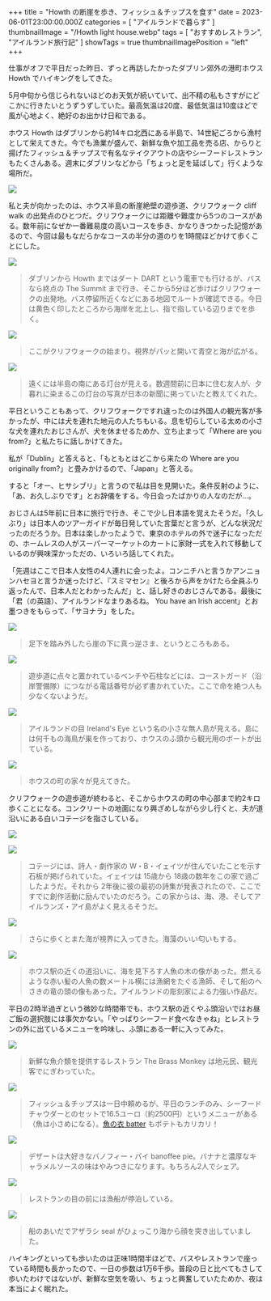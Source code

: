 +++
title = "Howth の断崖を歩き、フィッシュ＆チップスを食す"
date = 2023-06-01T23:00:00.000Z
categories = [ "アイルランドで暮らす" ]
thumbnailImage = "/Howth light house.webp"
tags = [ "おすすめレストラン", "アイルランド旅行記" ]
showTags = true
thumbnailImagePosition = "left"
+++

仕事がオフで平日だった昨日、ずっと再訪したかったダブリン郊外の港町ホウス Howth でハイキングをしてきた。

<!--more-->

5月中旬から信じられないほどのお天気が続いていて、出不精の私もさすがにどこかに行きたいとうずうずしていた。最高気温は20度、最低気温は10度ほどで風が心地よく、絶好のお出かけ日和である。

ホウス Howth はダブリンから約14キロ北西にある半島で、14世紀ごろから漁村として栄えてきた。今でも漁業が盛んで、新鮮な魚や加工品を売る店、からりと揚げたフィッシュ＆チップスで有名なテイクアウトの店やシーフードレストランもたくさんある。週末にダブリンなどから「ちょっと足を延ばして」行くような場所だ。

![](/Howth-map.webp)

私と夫が向かったのは、ホウス半島の断崖絶壁の遊歩道、クリフウォーク cliff walk の出発点のひとつだ。クリフウォークには距離や難度から5つのコースがある。数年前になぜか一番難易度の高いコースを歩き、かなりきつかった記憶があるので、今回は最もなだらかなコースの半分の道のりを1時間ほどかけて歩くことにした。

![](</Howth-map 2.webp>)

> ダブリンから Howth まではダート DART という電車でも行けるが、バスなら終点の The Summit まで行き、そこから5分ほど歩けばクリフウォークの出発地。バス停留所近くなどにある地図でルートが確認できる。今日は黄色く印したところから海岸を北上し、指で指している辺りまでを歩く。

![](</Howth walk-1.webp>)

> ここがクリフウォークの始まり。視界がパッと開いて青空と海が広がる。

![](</Howth light house.webp>)

> 遠くには半島の南にある灯台が見える。数週間前に日本に住む友人が、夕暮れに染まるこの灯台の写真が日本の新聞に掲っていたと教えてくれた。

平日ということもあって、クリフウォークですれ違ったのは外国人の観光客が多かったが、中には犬を連れた地元の人たちもいる。息を切らしている太めの小さな犬を連れたおじさんが、犬を休ませるためか、立ち止まって「Where are you from?」と私たちに話しかけてきた。

私が「Dublin」と答えると、「もともとはどこから来たの Where are you originally from?」と畳みかけるので、「Japan」と答える。

すると「オー、ヒサシブリ」と言うので私は目を見開いた。条件反射のように、「あ、お久しぶりです」とお辞儀をする。今日会ったばかりの人なのだが...。

おじさんは5年前に日本に旅行で行き、そこで少し日本語を覚えたそうだ。「久しぶり」は日本人のツアーガイドが毎日発していた言葉だと言うが、どんな状況だったのだろうか。日本は楽しかったようで、東京のホテルの外で迷子になっただの、ホームレスの人がスーパーマーケットのカートに家財一式を入れて移動しているのが興味深かっただの、いろいろ話してくれた。

「先週はここで日本人女性の4人連れに会ったよ。コンニチハと言うかアンニョンハセヨと言うか迷ったけど、『スミマセン』と後ろから声をかけたら全員ふり返ったんで、日本人だとわかったんだ」と、話し好きのおじさんである。最後に「君（の英語）、アイルランドなまりあるね。 You have an Irish accent」とお墨つきをもらって、「サヨナラ」をした。

![](</Howth walk-2.webp>)

> 足下を踏み外したら崖の下に真っ逆さま、というところもある。

![](</Coast guard statue.webp>)

> 遊歩道に点々と置かれているベンチや石柱などには、コーストガード（沿岸警備隊）につながる電話番号が必ず書かれていた。ここで命を絶つ人も少なくないようだ。

![](</Irelands Eye.webp>)

> アイルランドの目 Ireland's Eye という名の小さな無人島が見える。島には何千もの海鳥が巣を作っており、ホウスのふ頭から観光用のボートが出ている。

![](</Howth walk-3.webp>)

> ホウスの町の家々が見えてきた。

クリフウォークの遊歩道が終わると、そこからホウスの町の中心部まで約2キロ歩くことになる。コンクリートの地面になり興ざめしながら少し行くと、夫が道沿いにある白いコテージを指さしている。

![](</Yeats in Howth-1.webp>)

![](</Yeats in Howth-2.webp>)

> コテージには、詩人・劇作家の W・B・イェイツが住んでいたことを示す石板が掲げられていた。イェイツは 15歳から 18歳の数年をこの家で過ごしたようだ。それから 2年後に彼の最初の詩集が発表されたので、ここですでに創作活動に励んでいたのだろう。この家からは、海、港、そしてアイルランズ・アイ島がよく見えるそうだ。

![](</Howth beach.webp>)

> さらに歩くとまた海が視界に入ってきた。海藻のいい匂いもする。

![](</Wooden statues.webp>)

> ホウス駅の近くの道沿いに、海を見下ろす人魚の木の像があった。燃えるような赤い髪の人魚の数メートル横には漁網をたぐる漁師、そして船のへさきの竜の頭の像もあった。アイルランドの彫刻家による力強い作品だ。

平日の2時半過ぎという微妙な時間帯でも、ホウス駅の近くやふ頭沿いではお昼ご飯の選択肢には事欠かない。「やっぱりシーフード食べなきゃね」とレストランの外に出ているメニューを吟味し、ふ頭にある一軒に入ってみた。

![](</The Brass Monkey-1.webp>)

> 新鮮な魚介類を提供するレストラン The Brass Monkey は地元民、観光客でにぎわっていた。

![](</The Brass Monkey-2.webp>)

> フィッシュ＆チップスは一日中頼めるが、平日のランチのみ、シーフードチャウダーとのセットで16.5ユーロ（約2500円）というメニューがある（魚は小さめになる）。[魚の衣 batter](https://www.riastra.com/2023/02/batter-butter-%E3%82%A2%E3%82%A4%E3%83%AB%E3%83%A9%E3%83%B3%E3%83%89%E3%81%AE%E5%A4%A9%E3%81%B7%E3%82%89%E3%81%AE%E8%A1%A3%E3%81%AF%E3%83%90%E3%82%BF%E3%83%BC%E5%85%A5%E3%82%8A/) もポテトもカリカリ！

![](</The Brass Monkey-3.webp>)

> デザートは大好きなバノフィー・パイ banoffee pie。バナナと濃厚なキャラメルソースの味はやみつきになります。もちろん2人でシェア。

![](</Howth pier.webp>)

> レストランの目の前には漁船が停泊している。

![](</Howth seal.webp>)

> 船のあいだでアザラシ seal がひょっこり海から顔を突き出していました。

ハイキングといっても歩いたのは正味1時間半ほどで、バスやレストランで座っている時間も長かったので、一日の歩数は1万6千歩。普段の日と比べてもさして歩いたわけではないが、新鮮な空気を吸い、ちょっと興奮していたためか、夜は本当によく眠れた。
